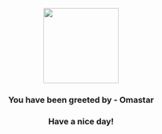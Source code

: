 <p align="center">
            <img src="https://raw.githubusercontent.com/PokeAPI/sprites/master/sprites/pokemon/139.png" width="150" height="150">
          </p>
          <h3 align="center">You have been greeted by - <b>Omastar</b></h3>
          <h3 align="center">Have a nice day!</h3>
        